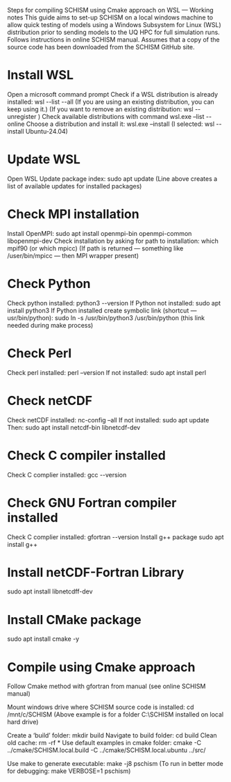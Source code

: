Steps for compiling SCHISM using Cmake approach on WSL — Working notes
This guide aims to set-up SCHISM on a local windows machine to allow quick testing of models using a Windows Subsystem for Linux (WSL) distribution prior to sending models to the UQ HPC for full simulation runs.
Follows instructions in online SCHISM manual. Assumes that a copy of the source code has been downloaded from the SCHISM GitHub site.

# Install WSL
Open a microsoft command prompt
Check if a WSL distribution is already installed: wsl --list --all
(If you are using an existing distribution, you can keep using it.)
(If you want to remove an existing distribution: wsl --unregister <DistributionName>)
Check available distributions with command wsl.exe –list --online
Choose a distribution and install it: wsl.exe –install <DistributionName>
(I selected: wsl --install Ubuntu-24.04)

# Update WSL
Open WSL
Update package index: sudo apt update
(Line above creates a list of available updates for installed packages)

# Check MPI installation
Install OpenMPI: sudo apt install openmpi-bin openmpi-common libopenmpi-dev
Check installation by asking for path to installation: which mpif90 (or which mpicc)
(If path is returned — something like /user/bin/mpicc — then MPI wrapper present)

# Check Python
Check python installed: python3 --version
If Python not installed: sudo apt install python3
If Python installed create symbolic link (shortcut — usr/bin/python): sudo ln -s /usr/bin/python3 /usr/bin/python
(this link needed during make process)

# Check Perl
Check perl installed: perl –version
If not installed: sudo apt install perl

# Check netCDF
Check netCDF installed: nc-config –all
If not installed: sudo apt update
Then: sudo apt install netcdf-bin libnetcdf-dev

# Check C compiler installed
Check C complier installed: gcc --version

# Check GNU Fortran compiler installed
Check C complier installed: gfortran --version
Install g++ package
sudo apt install g++

# Install netCDF-Fortran Library
sudo apt install libnetcdff-dev

# Install CMake package
sudo apt install cmake -y

# Compile using Cmake approach
Follow Cmake method with gfortran from manual (see online SCHISM manual)

Mount windows drive where SCHISM source code is installed: cd /mnt/c/SCHISM
(Above example is for a folder C:\SCHISM installed on local hard drive)

Create a ‘build’ folder: mkdir build
Navigate to build folder: cd build
Clean old cache: rm -rf *
Use default examples in cmake folder: cmake -C ../cmake/SCHISM.local.build -C ../cmake/SCHISM.local.ubuntu ../src/

Use make to generate executable: make -j8 pschism
(To run in better mode for debugging: make VERBOSE=1 pschism)
